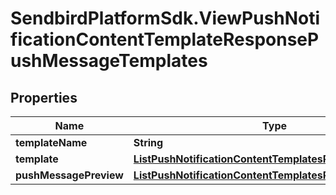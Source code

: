 # SendbirdPlatformSdk.ViewPushNotificationContentTemplateResponsePushMessageTemplates

## Properties

Name | Type | Description | Notes
------------ | ------------- | ------------- | -------------
**templateName** | **String** |  | [optional] 
**template** | [**ListPushNotificationContentTemplatesResponseTemplate**](ListPushNotificationContentTemplatesResponseTemplate.md) |  | [optional] 
**pushMessagePreview** | [**ListPushNotificationContentTemplatesResponseTemplate**](ListPushNotificationContentTemplatesResponseTemplate.md) |  | [optional] 


